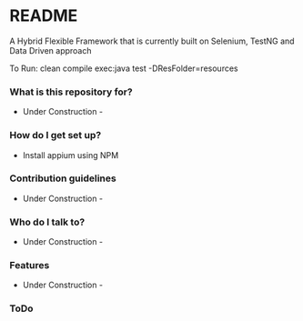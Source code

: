 # README #

A Hybrid Flexible Framework that is currently built on Selenium, TestNG and Data Driven approach

To Run:
clean compile exec:java test -DResFolder=resources

### What is this repository for? ###

- Under Construction -

### How do I get set up? ###

- Install appium using NPM 

### Contribution guidelines ###

- Under Construction -

### Who do I talk to? ###

- Under Construction -

### Features ###

- Under Construction -

### ToDo ###
